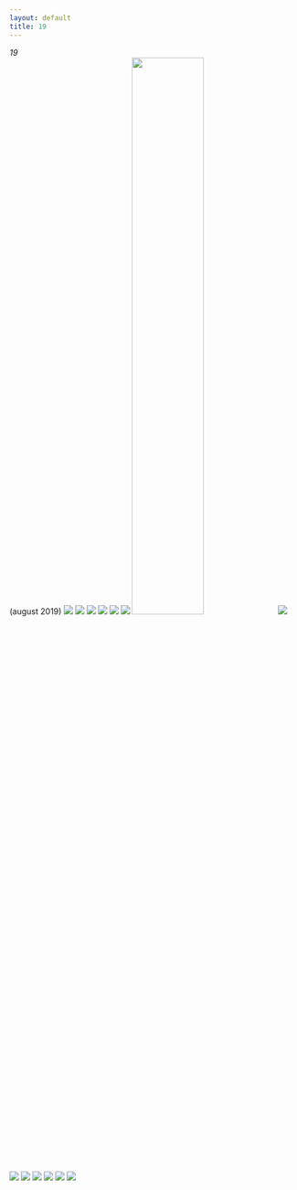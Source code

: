 ```yaml
---
layout: default
title: 19
---
```

*19*     
(august 2019)
<img src="/img/japan_nineteen/DSC07039.jpg"/>
<img src="/img/japan_nineteen/DSC07142.jpg"/>
<img src="/img/japan_nineteen/hiroshima_corner.jpg"/>
<img src="/img/japan_nineteen/gif.gif"/>
<img src="/img/japan_nineteen/DSC07645.jpg"/>
<img src="/img/japan_nineteen/DSC07798.jpg"/>
<img src="/img/japan_nineteen/gif2.gif" style="width: 50%;"/>
<img src="/img/japan_nineteen/DSC07906.jpg"/>
<img src="/img/japan_nineteen/DSC08092.jpg"/>
<img src="/img/japan_nineteen/DSC08109.jpg"/>
<img src="/img/japan_nineteen/DSC08311.jpg"/>
<img src="/img/japan_nineteen/DSC08394.jpg"/>
<img src="/img/japan_nineteen/DSC08457.jpg"/>
<img src="/img/japan_nineteen/DSC08536.jpg"/>
